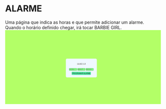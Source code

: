 # ALARME
Uma página que indica as horas e que permite adicionar um alarme. 
Quando o horário definido chegar, irá tocar BARBIE GIRL.
![image](PRINT.PNG)
